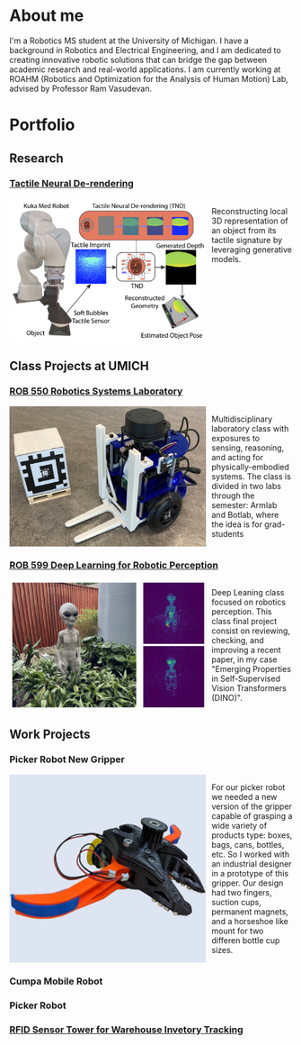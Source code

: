# About me

I'm a Robotics MS student at the University of Michigan. I have a background in Robotics and Electrical Engineering, and I am dedicated to creating innovative robotic solutions that can bridge the gap between academic research and real-world applications. I am currently working at ROAHM (Robotics and Optimization for the Analysis of Human Motion) Lab, advised by Professor Ram Vasudevan.

# Portfolio

## Research

### [Tactile Neural De-rendering](https://www.mmintlab.com/research/tactile-neural-derendering/)
<div style="display: flex; ">
    <img src="./assets/img/TNDR.png" alt="Tactile Neural De-Rendering" style="margin-right: 10px; width: 350px; height: auto;">
    <p>Reconstructing local 3D representation of an object from its tactile signature by leveraging generative models.
    </p>
</div>

## Class Projects at UMICH

### [ROB 550 Robotics Systems Laboratory](https://github.com/jneyzaguirre1/MBot_forklift)

<div style="display: flex; ">
    <img src="./assets/img/forklift.png" alt="MBOT with Forklift" style="margin-right: 10px; width: 350px; height: auto;">
    <p>Multidisciplinary laboratory class with exposures to sensing, reasoning, and acting for physically-embodied systems. The class is divided in two labs through the semester: Armlab and Botlab, where the idea is for grad-students
    </p>
</div>

### [ROB 599 Deep Learning for Robotic Perception](https://github.com/jneyzaguirre1/dino_evaluation)

<div style="display: flex; ">
    <img src="./assets/img/alien.png" alt="DeepRob" style="margin-right: 10px; width: 350px; height: auto;">
    <p>Deep Leaning class focused on robotics perception. This class final project consist on reviewing, checking, and improving a recent paper, in my case "Emerging Properties in Self-Supervised Vision Transformers (DINO)".
    </p>
</div>


## Work Projects

### Picker Robot New Gripper

<div style="display: flex; ">
    <img src="./assets/img/picker_gripper.png" alt="gripper" style="margin-right: 10px; width: 350px; height: auto;">
    <p>For our picker robot we needed a new version of the gripper capable of grasping a wide variety of products type: boxes, bags, cans, bottles, etc. So I worked with an industrial designer in a prototype of this gripper. Our design had two fingers, suction cups, permanent magnets, and a horseshoe like mount for two differen bottle cup sizes. 
    </p>
</div>

### Cumpa Mobile Robot

### Picker Robot

### [RFID Sensor Tower for Warehouse Invetory Tracking](https://youtu.be/xM8xKJk1jqE?si=R4uxR6jV7XnJK5Au&t=24)

### 

